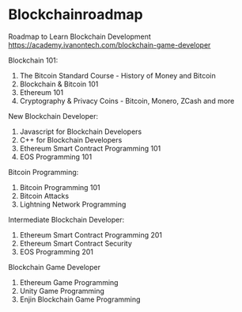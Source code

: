 # Blockchainroadmap
Roadmap to Learn Blockchain Development 
https://academy.ivanontech.com/blockchain-game-developer

Blockchain 101:
1. The Bitcoin Standard Course - History of Money and Bitcoin
2. Blockchain & Bitcoin 101
3. Ethereum 101
4. Cryptography & Privacy Coins - Bitcoin, Monero, ZCash and more

New Blockchain Developer:
1. Javascript for Blockchain Developers
2. C++ for Blockchain Developers
3. Ethereum Smart Contract Programming 101
4. EOS Programming 101

Bitcoin Programming:
1. Bitcoin Programming 101
2. Bitcoin Attacks
3. Lightning Network Programming

Intermediate Blockchain Developer:
1. Ethereum Smart Contract Programming 201
2. Ethereum Smart Contract Security
3. EOS Programming 201

Blockchain Game Developer
1. Ethereum Game Programming
2. Unity Game Programming
3. Enjin Blockchain Game Programming

